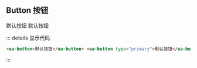 ## Button 按钮

<ea-button>默认按钮</ea-button>
<ea-button type="primary">默认按钮</ea-button>

::: details 显示代码

```html
<ea-button>默认按钮</ea-button> <ea-button type="primary">默认按钮</ea-button>
```

:::